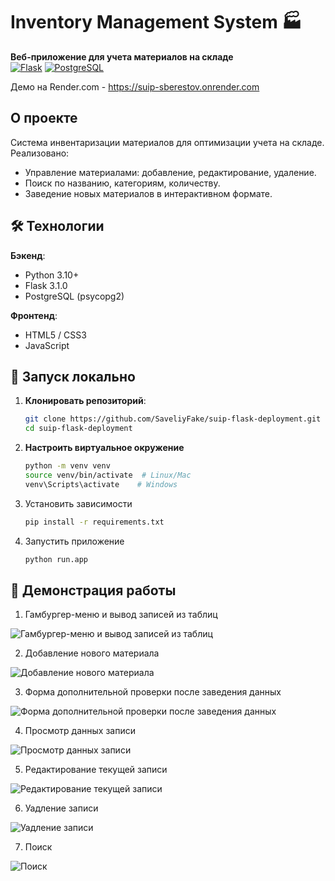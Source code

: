 # Inventory Management System 🏭

**Веб-приложение для учета материалов на складе**  
[![Flask](https://img.shields.io/badge/Flask-3.1.0-important)](https://flask.palletsprojects.com/)
[![PostgreSQL](https://img.shields.io/badge/PostgreSQL-16+-blue)](https://www.postgresql.org/)

Демо на Render.com - https://suip-sberestov.onrender.com

## О проекте
Система инвентаризации материалов для оптимизации учета на складе. Реализовано:
- Управление материалами: добавление, редактирование, удаление.
- Поиск по названию, категориям, количеству.
- Заведение новых материалов в интерактивном формате.

## 🛠 Технологии
**Бэкенд**:
- Python 3.10+
- Flask 3.1.0
- PostgreSQL (psycopg2)

**Фронтенд**:
- HTML5 / CSS3
- JavaScript

## 🚀 Запуск локально
1. **Клонировать репозиторий**:
   ```bash
   git clone https://github.com/SaveliyFake/suip-flask-deployment.git
   cd suip-flask-deployment

2. **Настроить виртуальное окружение**
   ```bash
   python -m venv venv
   source venv/bin/activate  # Linux/Mac
   venv\Scripts\activate    # Windows

3. Установить зависимости
   ```bash
   pip install -r requirements.txt

4. Запустить приложение
   ```bash
   python run.app

## 📸 Демонстрация работы
1. Гамбургер-меню и вывод записей из таблиц
   
![Гамбургер-меню и вывод записей из таблиц](https://github.com/SaveliyFake/suip-flask-deployment/blob/main/assets/01.gif)

2. Добавление нового материала
   
![Добавление нового материала](https://github.com/SaveliyFake/suip-flask-deployment/blob/main/assets/02.gif)

3. Форма дополнительной проверки после заведения данных
   
![Форма дополнительной проверки после заведения данных](https://github.com/SaveliyFake/suip-flask-deployment/blob/main/assets/03.gif)

4. Просмотр данных записи
   
![Просмотр данных записи](https://github.com/SaveliyFake/suip-flask-deployment/blob/main/assets/04.gif)

5. Редактирование текущей записи
    
![Редактирование текущей записи](https://github.com/SaveliyFake/suip-flask-deployment/blob/main/assets/05.gif)

6. Уадление записи
    
![Уадление записи](https://github.com/SaveliyFake/suip-flask-deployment/blob/main/assets/06.gif)

7. Поиск
    
![Поиск](https://github.com/SaveliyFake/suip-flask-deployment/blob/main/assets/07.gif)
